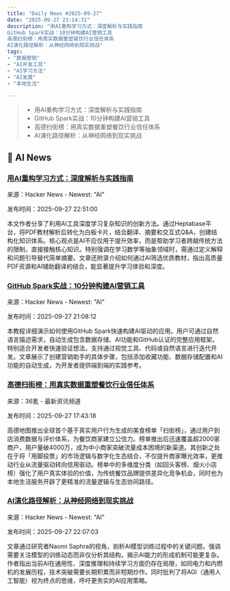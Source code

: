 ```yaml
---
title: "Daily News #2025-09-27"
date: "2025-09-27 23:14:31"
description: "用AI重构学习方式：深度解析与实践指南
GitHub Spark实战：10分钟构建AI营销工具
高德扫街榜：用真实数据重塑餐饮行业信任体系
AI演化路径解析：从神经网络到现实挑战"
tags: 
- "数据营销"
- "AI开发工具"
- "AI学习方法"
- "AI发展"
- "本地生活"

---
```


> - 用AI重构学习方式：深度解析与实践指南
> - GitHub Spark实战：10分钟构建AI营销工具
> - 高德扫街榜：用真实数据重塑餐饮行业信任体系
> - AI演化路径解析：从神经网络到现实挑战

## 🤖 AI News

### [用AI重构学习方式：深度解析与实践指南](https://medium.com/heptabase/the-best-way-to-use-ai-for-learning-762c3467bdf1)

来源：Hacker News - Newest: "AI"

发布时间：2025-09-27 22:51:00

本文作者分享了利用AI工具深度学习复杂知识的创新方法。通过Heptabase平台，将PDF教材解析后转化为白板卡片，结合翻译、摘要和交互式Q&A，创建结构化知识体系。核心观点是AI不应仅用于提升效率，而是帮助学习者跨越传统方法的限制，直接接触核心知识。特别强调在学习数学等抽象领域时，需通过定义解释和问题引导替代简单摘要。文章还附录介绍如何通过AI筛选优质教材，指出高质量PDF资源和AI辅助翻译的结合，能显著提升学习体验和深度。

### [GitHub Spark实战：10分钟构建AI营销工具](https://docs.github.com/en/copilot/tutorials/spark/build-apps-with-spark)

来源：Hacker News - Newest: "AI"

发布时间：2025-09-27 21:08:12

本教程详细演示如何使用GitHub Spark快速构建AI驱动的应用。用户可通过自然语言描述需求，自动生成包含数据存储、AI功能和GitHub认证的完整应用框架。特别适合开发者快速验证想法，支持通过视觉工具、代码或自然语言进行迭代开发。文章展示了创建营销助手的具体步骤，包括添加收藏功能、数据存储配置和AI功能的自动生成，为开发者提供端到端的实践参考。

### [高德扫街榜：用真实数据重塑餐饮行业信任体系](https://www.36kr.com/p/3484689440005250)

来源：36氪 - 最新资讯频道

发布时间：2025-09-27 17:43:18

高德地图推出全球首个基于真实用户行为生成的美食榜单「扫街榜」，通过用户到店消费数据与评价体系，为餐饮商家建立公信力。榜单推出后迅速覆盖超2000家商户，用户量破4000万，成为中小商家突破流量成本困境的新渠道。其创新之处在于将「用脚投票」的市场逻辑与数字化生态结合，不仅提升商家曝光效率，更推动行业从流量驱动转向信用驱动。榜单中的多维度分类（如回头客榜、烟火小店榜）强化了用户真实体验的价值，为传统餐饮品牌提供差异化竞争机会，同时也为本地生活服务开辟了更精准的流量逻辑与生态协同路径。

### [AI演化路径解析：从神经网络到现实挑战](https://www.quantamagazine.org/to-understand-ai-watch-how-it-evolves-20250924/)

来源：Hacker News - Newest: "AI"

发布时间：2025-09-27 22:07:03

文章通过研究者Naomi Saphra的视角，剖析AI模型训练过程中的关键问题。强调需要关注模型的训练动态而非仅分析其结构，揭示AI能力的形成机制可能更复杂。作者指出当前AI在通用性、深度推理和持续学习方面仍存在局限，如同电力和内燃机的发展历程，技术突破需要长期积累而非短期炒作。同时批判了将AGI（通用人工智能）视为终点的思维，呼吁更务实的AI应用策略。
